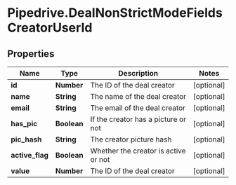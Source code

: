 # Pipedrive.DealNonStrictModeFieldsCreatorUserId

## Properties

Name | Type | Description | Notes
------------ | ------------- | ------------- | -------------
**id** | **Number** | The ID of the deal creator | [optional] 
**name** | **String** | The name of the deal creator | [optional] 
**email** | **String** | The email of the deal creator | [optional] 
**has_pic** | **Boolean** | If the creator has a picture or not | [optional] 
**pic_hash** | **String** | The creator picture hash | [optional] 
**active_flag** | **Boolean** | Whether the creator is active or not | [optional] 
**value** | **Number** | The ID of the deal creator | [optional] 


